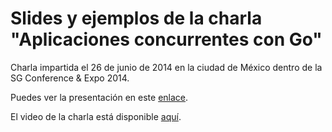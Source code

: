 Slides y ejemplos de la charla "Aplicaciones concurrentes con Go"
===

Charla impartida el 26 de junio de 2014 en la ciudad de México dentro de la SG Conference & Expo 2014.

Puedes ver la presentación en este [enlace](http://concurrencia-go.appspot.com/go_sgce.slide#1).

El video de la charla está disponible [aquí](http://www.youtube.com/watch?v=KJEBCOJ_jaU).
